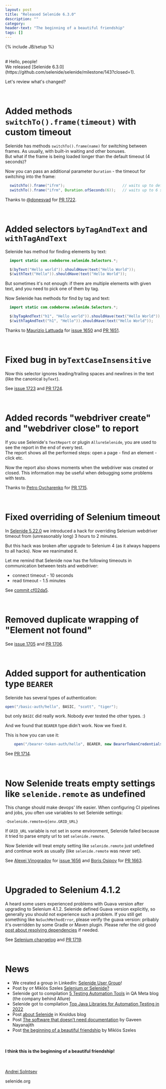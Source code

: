 ```yaml
---
layout: post
title: "Released Selenide 6.3.0"
description: ""
category:
header-text: "The beginning of a beautiful friendship"
tags: []
---
```

{% include JB/setup %}

<br>
# Hello, people!

<br>
We released [Selenide 6.3.0](https://github.com/selenide/selenide/milestone/143?closed=1).

Let's review what's changed?

<br>

# Added methods `switchTo().frame(timeout)` with custom timeout

Selenide has methods `switchTo().frame(name)` for switching between frames. As usually, with built-in waiting and other bonuses.  
But what if the frame is being loaded longer than the default timeout (4 seconds)?  

Now you can pass an additional parameter `Duration` - the timeout for switching into the frame:

```java
  switchTo().frame("ifrm");                          // waits up to default timeout (4 seconds)
  switchTo().frame("ifrm", Duration.ofSeconds(6));   // waits up to 6 seconds
```

Thanks to [@donesvad](https://github.com/donesvad) for [PR 1722](https://github.com/selenide/selenide/pull/1722).

<br>

# Added selectors `byTagAndText` and `withTagAndText`

Selenide has method for finding elements by text:
```java
  import static com.codeborne.selenide.Selectors.*;

  $(byText("Hello world")).shouldHave(text("Hello World"));
  $(withText("Hello")).shouldHave(text("Hello World"));
```

But sometimes it's not enough: if there are multiple elements with given text, and you need to pick one of them by tag. 

Now Selenide has methods for find by tag and text:

```java
  import static com.codeborne.selenide.Selectors.*;

  $(byTagAndText("h1", "Hello world")).shouldHave(text("Hello World"));
  $(withTagAndText("h1", "Hello")).shouldHave(text("Hello World"));
```

Thanks to [Maurizio Lattuada](https://github.com/maurizio-lattuada ) for  [issue 1650](https://github.com/selenide/selenide/issues/1650) and [PR 1651](https://github.com/selenide/selenide/pull/1651).

<br>

# Fixed bug in `byTextCaseInsensitive`

Now this selector ignores leading/trailing spaces and newlines in the text (like the canonical `byText`).

See [issue 1723](https://github.com/selenide/selenide/issues/1723) and [PR 1724](https://github.com/selenide/selenide/pull/1724).

<br>

# Added records "webdriver create" and "webdriver close" to report

If you use Selenide's `TextReport` or plugin `AllureSelenide`, you are used to see the report in the end of every test.  
The report shows all the performed steps: open a page - find an element - click etc. 

Now the report also shows moments when the webdriver was created or closed. This information may be useful when 
debugging some problems with tests.

Thanks to [Petro Ovcharenko](https://github.com/petroOv-PDFfiller) for [PR 1715](https://github.com/selenide/selenide/pull/1715).

<br>

# Fixed overriding of Selenium timeout

In [Selenide 5.22.0](/2021/06/08/selenide-5.22.0/) we introduced a hack for overriding Selenium webdriver timeout from (unreasonably long) 3 hours to 2 minutes.  

But this hack was broken after upgrade to Selenium 4 (as it always happens to all hacks). 
Now we reanimated it.  

Let me remind that Selenide now has the following timeouts in communication between tests and webdriver:
* connect timeout - 10 seconds
* read timeout - 1.5 minutes

See [commit cf02da5](https://github.com/selenide/selenide/commit/cf02da5).

<br>

# Removed duplicate wrapping of "Element not found"

See [issue 1705](https://github.com/selenide/selenide/issues/1705) and [PR 1706](https://github.com/selenide/selenide/pull/1706).

<br>

# Added support for authentication type `BEARER`

Selenide has several types of authentication:
```java
open("/basic-auth/hello", BASIC, "scott", "tiger");
```

but only `BASIC` did really work. Nobody ever tested the other types. :)

And we found that `BEARER` type didn't work. Now we fixed it.  

This is how you can use it:

```java
    open("/bearer-token-auth/hello", BEARER, new BearerTokenCredentials("token-123"));
```

See [PR 1714](https://github.com/selenide/selenide/pull/1714).

<br>

# Now Selenide treats empty settings like `selenide.remote` as undefined

This change should make devops' life easier. 
When configuring CI pipelines and jobs, you often use variables to set Selenide settings:

```
-Dselenide.remote=${env.GRID_URL}
``` 

If `GRID_URL` variable is not set in some environment, Selenide failed because it tried to parse empty url to set `selenide.remote`.  

Now Selenide will treat empty setting like `selenide.remote` just undefined and continue work as usually (like `selenide.remote` was never set).  

See [Alexei Vinogradov](https://github.com/vinogradoff) for [issue 1656](https://github.com/selenide/selenide/issues/1656) and [Boris Osipov](https://github.com/BorisOsipov) for [PR 1663](https://github.com/selenide/selenide/pull/1663).

<br>


# Upgraded to Selenium 4.1.2

A heard some users experienced problems with Guava version after upgrading to Selenium 4.1.2. Selenide defined Guava version 
explicitly, so generally you should not experience such a problem. If you still get something like `NoSuchMethodError`, please 
verify the guava version: pribably it's overridden by some Gradle or Maven plugin. Please refer the old good [post about resolving dependencies](/2020/11/17/why-proxy-does-not-work-in-selenoid/) if needed.

See [Selenium changelog](https://github.com/SeleniumHQ/selenium/blob/trunk/java/CHANGELOG) and [PR 1719](https://github.com/selenide/selenide/pull/1719).

<br>

# News
* We created a group in LinkedIn: [Selenide User Group](https://www.linkedin.com/groups/9154550/)!
* Post by от Miklós Szeles [Selenium or Selenide?](https://www.linkedin.com/pulse/selenium-selenide-mikl%25C3%25B3s-szeles/)
* Selenide got to compilation [5 Testing Automation Tools](https://qameta.io/blog/5-testing-automation-tools/) in QA Meta blog (the company behind Allure)
* Selenide got to compilation [Top Java Libraries for Automation Testing in 2022](https://hackernoon.com/top-java-libraries-for-automation-testing-in-2022)
* Post [about Selenide](https://blog.knoldus.com/selenide-concise-ui-test-in-java/) in Knoldus blog
* Post [The software that doesn’t need documentation](https://medium.com/@gaveen0513/selenide-the-software-that-doesnt-need-documentation-cda8535cb7e6) by Gaveen Nayanajith
* Post [the beginning of a beautiful friendship](https://mszeles.com/selenide-i-think-this-is-the-beginning-of-a-beautiful-friendship) by Miklós Szeles

<br>

#### I think this is the beginning of a beautiful friendship!


<br>

[Andrei Solntsev](http://asolntsev.github.io/)

selenide.org

